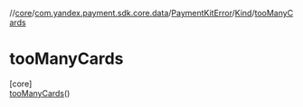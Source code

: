 //[core](../../../../../index.md)/[com.yandex.payment.sdk.core.data](../../../index.md)/[PaymentKitError](../../index.md)/[Kind](../index.md)/[tooManyCards](index.md)

# tooManyCards

[core]\
[tooManyCards](index.md)()
